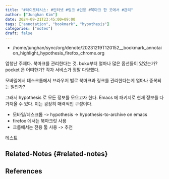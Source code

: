 ```yaml
---
title: "#하이포테시스: #인터넷 #링크 #인용 #북마크 한 곳에서 #관리"
author: ["Junghan Kim"]
date: 2024-09-21T23:45:00+09:00
tags: ["annotation", "bookmark", "hypothesis"]
categories: ["notes"]
draft: false
---
```


<!--more-->

-   /home/junghan/sync/org/denote/20231219T120152\__bookmark_annotaion_highlight_hypothesis_firefox_chrome.org

엄청난 주제다. 북마크를 관리한다는 것. buku부터 얼마나 많은 옵션들이 있었는가? pocket 은 어떠한가? 각자 서비스가 정말 다양했다.

모바일에서 데스크톱에서 브라우저 별로 북마크과 링크를 관리한다는게 얼마나 중복되는 일인가?

그래서 hypothesis 로 모든 정보를 모으고자 한다. Emacs 에 패키지로 현재 정보를 다 가져올 수 있다. 이는 굉장히 매력적인 구성이다.

-   모바일/데스크톱 -&gt; hypothesis -&gt; hypothesis-to-archive on emacs
-   firefox 에서는 북마크릿 사용
-   크롬에서는 전용 툴 사용 -&gt; 추천

테스트


## Related-Notes {#related-notes}

## References

<style>.csl-entry{text-indent: -1.5em; margin-left: 1.5em;}</style><div class="csl-bib-body">
</div>
